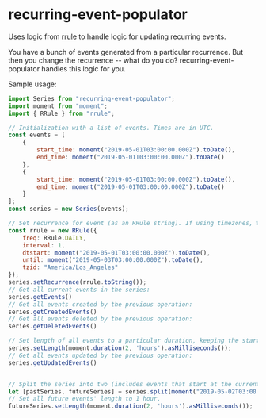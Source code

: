 # recurring-event-populator

Uses logic from [rrule](https://github.com/jakubroztocil/rrule) to handle logic for updating recurring events.

You have a bunch of events generated from a particular recurrence. But then you change the recurrence -- what do you do? recurring-event-populator handles this logic for you.

Sample usage:

```js
import Series from "recurring-event-populator";
import moment from "moment";
import { RRule } from "rrule";

// Initialization with a list of events. Times are in UTC.
const events = [
    {
        start_time: moment("2019-05-01T03:00:00.000Z").toDate(),
        end_time: moment("2019-05-01T03:00:00.000Z").toDate()
    },
    {
        start_time: moment("2019-05-01T03:00:00.000Z").toDate(),
        end_time: moment("2019-05-01T03:00:00.000Z").toDate()
    }
];
const series = new Series(events);

// Set recurrence for event (as an RRule string). If using timezones, tzid should be specified, and dtstart and until should be in the local timezone (in this case, America/Los_Angeles).
const rrule = new RRule({
    freq: RRule.DAILY,
    interval: 1,
    dtstart: moment("2019-05-01T03:00:00.000Z").toDate(),
    until: moment("2019-05-03T03:00:00.000Z").toDate(),
    tzid: "America/Los_Angeles"
});
series.setRecurrence(rrule.toString());
// Get all current events in the series:
series.getEvents()
// Get all events created by the previous operation:
series.getCreatedEvents()
// Get all events deleted by the previous operation:
series.getDeletedEvents()

// Set length of all events to a particular duration, keeping the start times constant (and only varying the end time).
series.setLength(moment.duration(2, 'hours').asMilliseconds());
// Get all events updated by the previous operation:
series.getUpdatedEvents()


// Split the series into two (includes events that start at the current time).
let [pastSeries, futureSeries] = series.split(moment("2019-05-02T03:00:00.000Z").toDate());
// Set all future events' length to 1 hour.
futureSeries.setLength(moment.duration(2, 'hours').asMilliseconds());

```